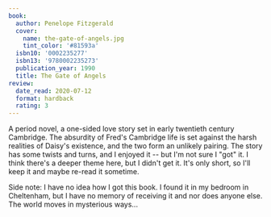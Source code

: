 ```yaml
---
book:
  author: Penelope Fitzgerald
  cover:
    name: the-gate-of-angels.jpg
    tint_color: '#81593a'
  isbn10: '0002235277'
  isbn13: '9780002235273'
  publication_year: 1990
  title: The Gate of Angels
review:
  date_read: 2020-07-12
  format: hardback
  rating: 3
---
```


A period novel, a one-sided love story set in early twentieth century Cambridge.
The absurdity of Fred's Cambridge life is set against the harsh realities of Daisy's existence, and the two form an unlikely pairing.
The story has some twists and turns, and I enjoyed it -- but I'm not sure I "got" it.
I think there's a deeper theme here, but I didn't get it.
It's only short, so I'll keep it and maybe re-read it sometime.

Side note: I have no idea how I got this book.
I found it in my bedroom in Cheltenham, but I have no memory of receiving it and nor does anyone else.
The world moves in mysterious ways...